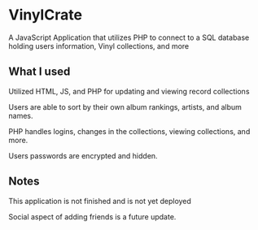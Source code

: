 # VinylCrate
A JavaScript Application that utilizes PHP to connect to a SQL database holding users information, Vinyl collections, and more

## What I used
Utilized HTML, JS, and PHP for updating and viewing record collections

Users are able to sort by their own album rankings, artists, and album names.

PHP handles logins, changes in the collections, viewing collections, and more.

Users passwords are encrypted and hidden. 

## Notes
This application is not finished and is not yet deployed

Social aspect of adding friends is a future update.
